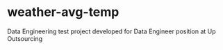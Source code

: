# weather-avg-temp
Data Engineering test project developed for Data Engineer position at Up Outsourcing
